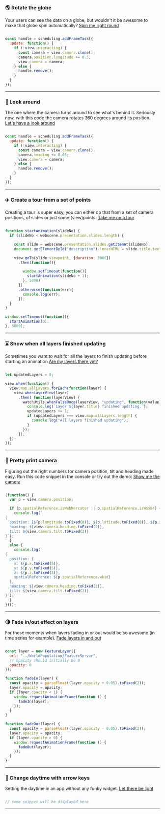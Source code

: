 ### 🌎 Rotate the globe

Your users can see the data on a globe, but wouldn't it be awesome to make that globe spin automatically? [Spin me right round](rotate-the-globe.html)

```js

const handle = scheduling.addFrameTask({
  update: function() {
    if (!view.interacting) {
      const camera = view.camera.clone();
      camera.position.longitude += 0.5;
      view.camera = camera;
    } else {
      handle.remove();
    }
  }
});
```

---

### 👀 Look around

The one where the camera turns around to see what's behind it. Seriously now, with this code the camera rotates 360 degrees around its position. [Let's have a look around](have-a-look-around.html)

```js

const handle = scheduling.addFrameTask({
  update: function() {
    if (!view.interacting) {
      const camera = view.camera.clone();
      camera.heading += 0.05;
      view.camera = camera;
    } else {
      handle.remove();
    }
  }
});

```

---

### ✈️ Create a tour from a set of points

Creating a tour is super easy, you can either do that from a set of camera positions, of slides or just some (view)points. [Take me on a tour](create-a-tour.html)

```js

function startAnimation(slideNo) {
  if (slideNo < webscene.presentation.slides.length) {

    const slide = webscene.presentation.slides.getItemAt(slideNo);
    document.getElementById("description").innerHTML = slide.title.text;

    view.goTo(slide.viewpoint, {duration: 3000})
      .then(function(){

        window.setTimeout(function(){
          startAnimation(slideNo + 1);
        }, 5000)
      })
      .otherwise(function(err){
        console.log(err);
      });
  }
}

window.setTimeout(function(){
  startAnimation(0);
}, 5000);
```

---

### ⌛ Show when all layers finished updating

Sometimes you want to wait for all the layers to finish updating before starting an animation [Are my layers there yet?](layers-finished-updating.html)

```js

let updatedLayers = 0;

view.when(function() {
  view.map.allLayers.forEach(function(layer) {
    view.whenLayerView(layer)
      .then( function(layerView) {
        watchUtils.whenFalseOnce(layerView, "updating", function(value) {
          console.log(`Layer ${layer.title} finished updating.`);
          updatedLayers += 1;
          if (updatedLayers === view.map.allLayers.length) {
            console.log("All layers finished updating");
          }
        });
      });
  });
});
```

---

### 🎥 Pretty print camera

Figuring out the right numbers for camera position, tilt and heading made easy. Run this code snippet in the console or try out the demo: [Show me the camera](print-camera.html)

```js

(function() {
  var p = view.camera.position;

  if (p.spatialReference.isWebMercator || p.spatialReference.isWGS84) {
    console.log(`
{
  position: [${p.longitude.toFixed(8)}, ${p.latitude.toFixed(8)}, ${p.z.toFixed(5)}],
  heading: ${view.camera.heading.toFixed(2)},
  tilt: ${view.camera.tilt.toFixed(2)}
}`);
  }
  else {
    console.log(`
{
  position: {
    x: ${p.x.toFixed(5)},
    y: ${p.y.toFixed(5)},
    z: ${p.z.toFixed(3)},
    spatialReference: ${p.spatialReference.wkid}
  },
  heading: ${view.camera.heading.toFixed(2)},
  tilt: ${view.camera.tilt.toFixed(2)}
}`);
  }
})();
```

---

### 🌗 Fade in/out effect on layers

For those moments when layers fading in or out would be so awesome (in time series for example). [Fade layers in and out](fade-in-out-layers.html)

```js

const layer = new FeatureLayer({
  url: "../WorldPopulation/FeatureServer",
  // opacity should initially be 0
  opacity: 0
});

function fadeIn(layer) {
  const opacity = parseFloat((layer.opacity + 0.05).toFixed(2));
  layer.opacity = opacity;
  if (layer.opacity < 1) {
    window.requestAnimationFrame(function () {
      fadeIn(layer);
    });
  }
}

function fadeOut(layer) {
  const opacity = parseFloat((layer.opacity - 0.05).toFixed(2));
  layer.opacity = opacity;
  if (layer.opacity > 0) {
    window.requestAnimationFrame(function () {
      fadeOut(layer);
    });
  }
}
```

---


### 📅 Change daytime with arrow keys

Setting the daytime in an app without any funky widget. [Let there be light](change-daylight.html)

```js

// some snippet will be displayed here
```

---
